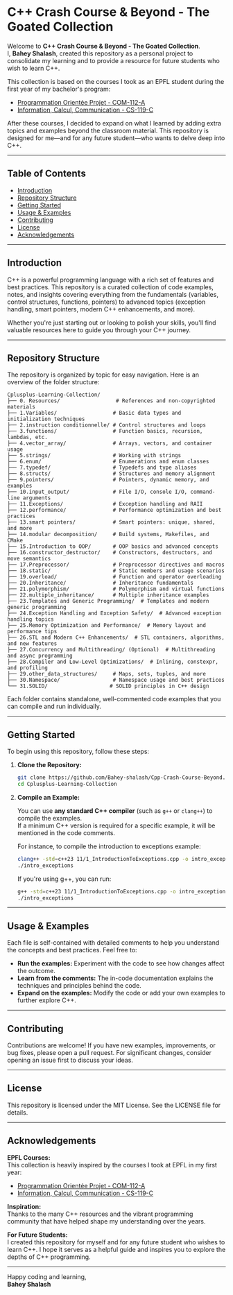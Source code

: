 # C++ Crash Course & Beyond - The Goated Collection

Welcome to **C++ Crash Course & Beyond - The Goated Collection**.  
I, **Bahey Shalash**, created this repository as a personal project to consolidate my learning and to provide a resource for future students who wish to learn C++.

This collection is based on the courses I took as an EPFL student during the first year of my bachelor's program:
- [Programmation Orientée Projet - COM-112-A](https://edu.epfl.ch/studyplan/fr/propedeutique/genie-electrique-et-electronique/coursebook/programmation-orientee-projet-COM-112-A)
- [Information, Calcul, Communication - CS-119-C](https://edu.epfl.ch/studyplan/fr/propedeutique/genie-electrique-et-electronique/coursebook/information-calcul-communication-CS-119-C)

After these courses, I decided to expand on what I learned by adding extra topics and examples beyond the classroom material. This repository is designed for me—and for any future student—who wants to delve deep into C++.

---

## Table of Contents

- [Introduction](#introduction)
- [Repository Structure](#repository-structure)
- [Getting Started](#getting-started)
- [Usage & Examples](#usage--examples)
- [Contributing](#contributing)
- [License](#license)
- [Acknowledgements](#acknowledgements)

---

## Introduction

C++ is a powerful programming language with a rich set of features and best practices. This repository is a curated collection of code examples, notes, and insights covering everything from the fundamentals (variables, control structures, functions, pointers) to advanced topics (exception handling, smart pointers, modern C++ enhancements, and more).

Whether you're just starting out or looking to polish your skills, you'll find valuable resources here to guide you through your C++ journey.

---

## Repository Structure

The repository is organized by topic for easy navigation. Here is an overview of the folder structure:

```
Cplusplus-Learning-Collection/
├── 0. Resources/                  # References and non-copyrighted materials
├── 1.Variables/                  # Basic data types and initialization techniques
├── 2.instruction conditionnelle/ # Control structures and loops
├── 3.functions/                  # Function basics, recursion, lambdas, etc.
├── 4.vector_array/               # Arrays, vectors, and container usage
├── 5.strings/                    # Working with strings
├── 6.enum/                       # Enumerations and enum classes
├── 7.typedef/                    # Typedefs and type aliases
├── 8.structs/                    # Structures and memory alignment
├── 9.pointers/                   # Pointers, dynamic memory, and examples
├── 10.input_output/              # File I/O, console I/O, command-line arguments
├── 11.Exceptions/                # Exception handling and RAII
├── 12.performance/               # Performance optimization and best practices
├── 13.smart pointers/            # Smart pointers: unique, shared, and more
├── 14.modular decomposition/     # Build systems, Makefiles, and CMake
├── 15.Introduction to OOP/       # OOP basics and advanced concepts
├── 16.constructor_destructor/    # Constructors, destructors, and move semantics
├── 17.Preprocessor/              # Preprocessor directives and macros
├── 18.static/                    # Static members and usage scenarios
├── 19.overload/                  # Function and operator overloading
├── 20.Inheritance/               # Inheritance fundamentals
├── 21.polymorphism/              # Polymorphism and virtual functions
├── 22.multiple_inheritance/      # Multiple inheritance examples
├── 23.Templates and Generic Programming/  # Templates and modern generic programming
├── 24.Exception Handling and Exception Safety/  # Advanced exception handling topics
├── 25.Memory Optimization and Performance/  # Memory layout and performance tips
├── 26.STL and Modern C++ Enhancements/  # STL containers, algorithms, and new features
├── 27.Concurrency and Multithreading/ (Optional)  # Multithreading and async programming
├── 28.Compiler and Low-Level Optimizations/  # Inlining, constexpr, and profiling
├── 29.other_data_structures/     # Maps, sets, tuples, and more
├── 30.Namespace/                 # Namespace usage and best practices
└── 31.SOLID/                    # SOLID principles in C++ design
```

Each folder contains standalone, well-commented code examples that you can compile and run individually.

---

## Getting Started

To begin using this repository, follow these steps:

1. **Clone the Repository:**

   ```bash
   git clone https://github.com/Bahey-shalash/Cpp-Crash-Course-Beyond.git
   cd Cplusplus-Learning-Collection
   ```

2. **Compile an Example:**

   You can use **any standard C++ compiler** (such as `g++` or `clang++`) to compile the examples.  
   If a minimum C++ version is required for a specific example, it will be mentioned in the code comments.

   For instance, to compile the introduction to exceptions example:

   ```bash
   clang++ -std=c++23 11/1_IntroductionToExceptions.cpp -o intro_exceptions
   ./intro_exceptions
   ```
   
   If you're using g++, you can run:

   ```bash
   g++ -std=c++23 11/1_IntroductionToExceptions.cpp -o intro_exceptions
   ./intro_exceptions
   ```
---

## Usage & Examples

Each file is self-contained with detailed comments to help you understand the concepts and best practices. Feel free to:

- **Run the examples:** Experiment with the code to see how changes affect the outcome.
- **Learn from the comments:** The in-code documentation explains the techniques and principles behind the code.
- **Expand on the examples:** Modify the code or add your own examples to further explore C++.

---

## Contributing

Contributions are welcome! If you have new examples, improvements, or bug fixes, please open a pull request. For significant changes, consider opening an issue first to discuss your ideas.

---

## License

This repository is licensed under the MIT License. See the LICENSE file for details.

---

## Acknowledgements

**EPFL Courses:**  
This collection is heavily inspired by the courses I took at EPFL in my first year:
- [Programmation Orientée Projet - COM-112-A](https://edu.epfl.ch/studyplan/fr/propedeutique/genie-electrique-et-electronique/coursebook/programmation-orientee-projet-COM-112-A)
- [Information, Calcul, Communication - CS-119-C](https://edu.epfl.ch/studyplan/fr/propedeutique/genie-electrique-et-electronique/coursebook/information-calcul-communication-CS-119-C)

**Inspiration:**  
Thanks to the many C++ resources and the vibrant programming community that have helped shape my understanding over the years.

**For Future Students:**  
I created this repository for myself and for any future student who wishes to learn C++. I hope it serves as a helpful guide and inspires you to explore the depths of C++ programming.

---

Happy coding and learning,  
**Bahey Shalash**
